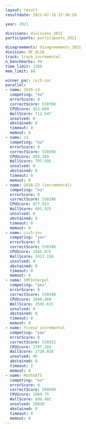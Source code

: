 ```yaml
---
layout: result
resultdate: 2021-07-18 17:30:28

year: 2021

divisions: divisions_2021
participants: participants_2021

disagreements: disagreements_2021
division: QF_ALIA
track: track_incremental
n_benchmarks: 44
time_limit: 1200
mem_limit: 60

winner_par: cvc5-inc
parallel:
- name: 2020-z3
  competing: "no"
  errorScore: 0
  correctScore: 530398
  CPUScore: 823.669
  WallScore: 712.547
  unsolved: 0
  abstained: 0
  timeout: 0
  memout: 0
- name: z3
  competing: "no"
  errorScore: 0
  correctScore: 530398
  CPUScore: 893.309
  WallScore: 797.595
  unsolved: 0
  abstained: 0
  timeout: 0
  memout: 0
- name: 2018-Z3 (incremental)
  competing: "no"
  errorScore: 0
  correctScore: 530398
  CPUScore: 977.953
  WallScore: 881.925
  unsolved: 0
  abstained: 0
  timeout: 0
  memout: 0
- name: cvc5-inc
  competing: "yes"
  errorScore: 0
  correctScore: 530398
  CPUScore: 2545.072
  WallScore: 2413.156
  unsolved: 0
  abstained: 0
  timeout: 0
  memout: 0
- name: SMTInterpol
  competing: "yes"
  errorScore: 0
  correctScore: 530398
  CPUScore: 3808.469
  WallScore: 2595.615
  unsolved: 0
  abstained: 0
  timeout: 0
  memout: 0
- name: Yices2 incremental
  competing: "yes"
  errorScore: 0
  correctScore: 530352
  CPUScore: 2797.203
  WallScore: 2720.658
  unsolved: 46
  abstained: 0
  timeout: 2
  memout: 0
- name: MathSAT5
  competing: "no"
  errorScore: 0
  correctScore: 500560
  CPUScore: 1009.75
  WallScore: 896.402
  unsolved: 29838
  abstained: 0
  timeout: 0
  memout: 0
---
```

